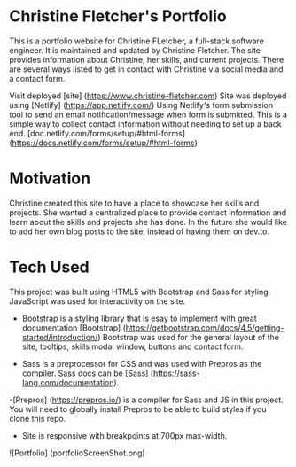 # Christine Fletcher's Portfolio
This is a portfolio website for Christine FLetcher, a full-stack software engineer. It is maintained and updated by Christine Fletcher. The site provides information about Christine, her skills, and current projects. There are several ways listed to get in contact with Christine via social media and a contact form. 

Visit deployed [site] (https://www.christine-fletcher.com)
Site was deployed using [Netlify] (https://app.netlify.com/)
Using Netlify's form submission tool to send an email notification/message when form is submitted. This is a simple way to collect contact information without needing to set up a back end. [doc.netlify.com/forms/setup/#html-forms] (https://docs.netlify.com/forms/setup/#html-forms) 

# Motivation
Christine created this site to have a place to showcase her skills and projects. She wanted a centralized place to provide contact information and learn about the skills and projects she has done. 
In the future she would like to add her own blog posts to the site, instead of having them on dev.to.

# Tech Used
This project was built using HTML5 with Bootstrap and Sass for styling. JavaScript was used for interactivity on the site. 

- Bootstrap is a styling library that is esay to implement with great documentation 
 [Bootstrap] (https://getbootstrap.com/docs/4.5/getting-started/introduction/)
Bootstrap was used for the general layout of the site, tooltips, skills modal window, buttons and contact form. 

- Sass is a preprocessor for CSS and was used with Prepros as the compiler. Sass docs can be 
[Sass] (https://sass-lang.com/documentation). 

-[Prepros] (https://prepros.io/) is a compiler for Sass and JS in this project. You will need to globally install Prepros to be able to build styles if you clone this repo. 

- Site is responsive with breakpoints at 700px max-width. 

![Portfolio] (portfolioScreenShot.png)